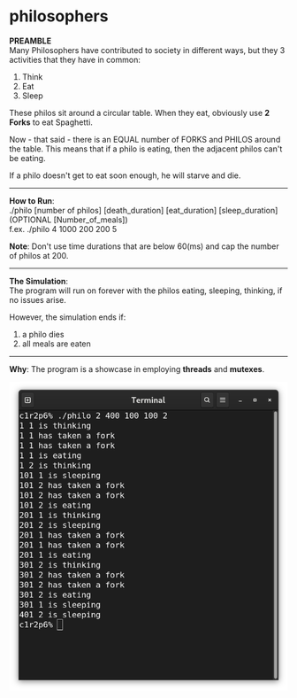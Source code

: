 # philosophers

**PREAMBLE**  
Many Philosophers have contributed to society in different ways, but they 3 activities that they have in common:  
1. Think  
2. Eat  
3. Sleep  

These philos sit around a circular table. When they eat, obviously use **2 Forks** to eat Spaghetti.  

Now - that said - there is an EQUAL number of FORKS and PHILOS around the table. This means that if a philo is eating, then the adjacent philos can't be eating. 

If a philo doesn't get to eat soon enough, he will starve and die.  

*************************************************************************************************************************

**How to Run**:  
./philo [number of philos] [death_duration] [eat_duration] [sleep_duration] (OPTIONAL [Number_of_meals])  
f.ex. ./philo 4 1000 200 200 5  

**Note**: Don't use time durations that are below 60(ms) and cap the number of philos at 200.

*************************************************************************************************************************

**The Simulation**:  
The program will run on forever with the philos eating, sleeping, thinking, if no issues arise.  

However, the simulation ends if:
1. a philo dies
2. all meals are eaten

*************************************************************************************************************************

**Why**:
The program is a showcase in employing **threads** and **mutexes**.  

![philosopers_on_terminal](./philosopher.png)

